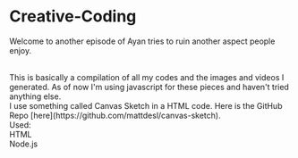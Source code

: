 # Creative-Coding

Welcome to another episode of Ayan tries to ruin another aspect people enjoy.

<br>
This is basically a compilation of all my codes and the images and videos I generated. 
As of now I'm using javascript for these pieces and haven't tried anything else. 
<br>
I use something called Canvas Sketch in a HTML code. Here is the GitHub Repo [here](https://github.com/mattdesl/canvas-sketch).

<br>
Used:
<br>
HTML
<br>
Node.js
